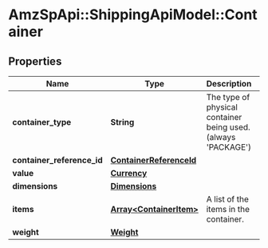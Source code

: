 # AmzSpApi::ShippingApiModel::Container

## Properties
Name | Type | Description | Notes
------------ | ------------- | ------------- | -------------
**container_type** | **String** | The type of physical container being used. (always &#x27;PACKAGE&#x27;) | [optional] 
**container_reference_id** | [**ContainerReferenceId**](ContainerReferenceId.md) |  | 
**value** | [**Currency**](Currency.md) |  | 
**dimensions** | [**Dimensions**](Dimensions.md) |  | 
**items** | [**Array&lt;ContainerItem&gt;**](ContainerItem.md) | A list of the items in the container. | 
**weight** | [**Weight**](Weight.md) |  | 

